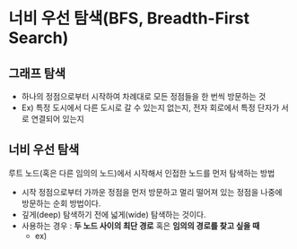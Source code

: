 #  너비 우선 탐색(BFS, Breadth-First Search)

## 그래프 탐색
- 하나의 정점으로부터 시작하여 차례대로 모든 정점들을 한 번씩 방문하는 것
- Ex) 특정 도시에서 다른 도시로 갈 수 있는지 없는지, 전자 회로에서 특정 단자가 서로 연결되어 있는지

## 너비 우선 탐색

 루트 노드(혹은 다른 임의의 노드)에서 시작해서 인접한 노드를 먼저 탐색하는 방법
-  시작 정점으로부터 가까운 정점을 먼저 방문하고 멀리 떨어져 있는 정점을 나중에 방문하는 순회 방법이다.
- 깊게(deep) 탐색하기 전에 넓게(wide) 탐색하는 것이다.
- 사용하는 경우 : **두 노드 사이의 최단 경로** 혹은 **임의의 경로를 찾고 싶을 때**
    - ex)


